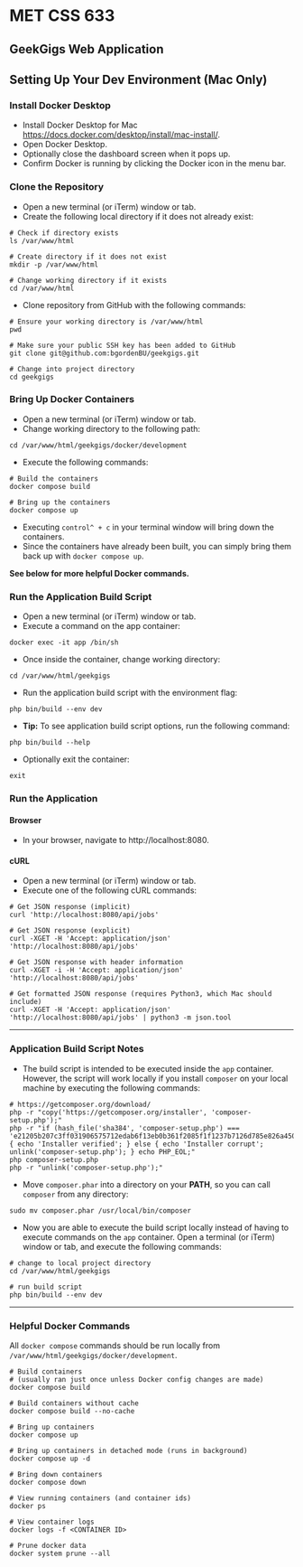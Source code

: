 MET CSS 633
===========

GeekGigs Web Application
------------------------

## Setting Up Your Dev Environment (Mac Only)

### Install Docker Desktop
- Install Docker Desktop for Mac https://docs.docker.com/desktop/install/mac-install/.
- Open Docker Desktop. 
- Optionally close the dashboard screen when it pops up.
- Confirm Docker is running by clicking the Docker icon in the menu bar.

### Clone the Repository
- Open a new terminal (or iTerm) window or tab.
- Create the following local directory if it does not already exist:

```
# Check if directory exists
ls /var/www/html

# Create directory if it does not exist
mkdir -p /var/www/html

# Change working directory if it exists
cd /var/www/html
```

- Clone repository from GitHub with the following commands:

```
# Ensure your working directory is /var/www/html
pwd

# Make sure your public SSH key has been added to GitHub
git clone git@github.com:bgordenBU/geekgigs.git

# Change into project directory
cd geekgigs
```

### Bring Up Docker Containers
- Open a new terminal (or iTerm) window or tab.
- Change working directory to the following path:

```
cd /var/www/html/geekgigs/docker/development
```

- Execute the following commands:

```
# Build the containers
docker compose build

# Bring up the containers
docker compose up
```

- Executing `control^ + c` in your terminal window will bring down the containers. 
- Since the containers have already been built, you can simply bring them back up with `docker compose up`.  

**See below for more helpful Docker commands.**

### Run the Application Build Script
- Open a new terminal (or iTerm) window or tab.
- Execute a command on the app container:

```
docker exec -it app /bin/sh
```

- Once inside the container, change working directory:

```
cd /var/www/html/geekgigs
```

- Run the application build script with the environment flag:

```
php bin/build --env dev
```

- **Tip:** To see application build script options, run the following command:

```
php bin/build --help
```

- Optionally exit the container:

```
exit
```

### Run the Application

#### Browser
- In your browser, navigate to http://localhost:8080.

#### cURL
- Open a new terminal (or iTerm) window or tab.
- Execute one of the following cURL commands:

```
# Get JSON response (implicit)
curl 'http://localhost:8080/api/jobs'

# Get JSON response (explicit)
curl -XGET -H 'Accept: application/json' 'http://localhost:8080/api/jobs'

# Get JSON response with header information
curl -XGET -i -H 'Accept: application/json' 'http://localhost:8080/api/jobs'

# Get formatted JSON response (requires Python3, which Mac should include)
curl -XGET -H 'Accept: application/json' 'http://localhost:8080/api/jobs' | python3 -m json.tool
```
---

### Application Build Script Notes
- The build script is intended to be executed inside the `app` container. 
However, the script will work locally if you install `composer` on your local machine
by executing the following commands:

```
# https://getcomposer.org/download/
php -r "copy('https://getcomposer.org/installer', 'composer-setup.php');"
php -r "if (hash_file('sha384', 'composer-setup.php') === 'e21205b207c3ff031906575712edab6f13eb0b361f2085f1f1237b7126d785e826a450292b6cfd1d64d92e6563bbde02') { echo 'Installer verified'; } else { echo 'Installer corrupt'; unlink('composer-setup.php'); } echo PHP_EOL;"
php composer-setup.php
php -r "unlink('composer-setup.php');"
```

- Move `composer.phar` into a directory on your **PATH**, so you can call `composer` from any directory:

```
sudo mv composer.phar /usr/local/bin/composer
```

- Now you are able to execute the build script locally instead of 
having to execute commands on the `app` container.
Open a terminal (or iTerm) window or tab, and execute the following commands:

```
# change to local project directory
cd /var/www/html/geekgigs

# run build script
php bin/build --env dev
```
---

### Helpful Docker Commands

All `docker compose` commands should be run locally from `/var/www/html/geekgigs/docker/development`.

```
# Build containers 
# (usually ran just once unless Docker config changes are made)
docker compose build

# Build containers without cache
docker compose build --no-cache

# Bring up containers
docker compose up

# Bring up containers in detached mode (runs in background)
docker compose up -d

# Bring down containers
docker compose down

# View running containers (and container ids)
docker ps

# View container logs
docker logs -f <CONTAINER ID>

# Prune docker data
docker system prune --all
```
